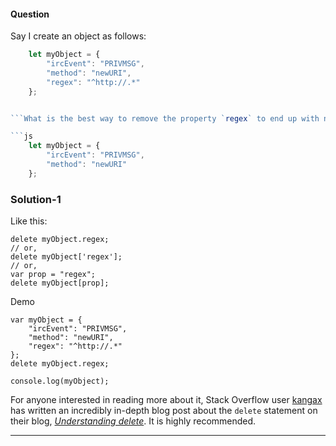 #### Question

Say I create an object as follows:

````js
    let myObject = {
        "ircEvent": "PRIVMSG",
        "method": "newURI",
        "regex": "^http://.*"
    };


```What is the best way to remove the property `regex` to end up with new `myObject` as follows?

```js
    let myObject = {
        "ircEvent": "PRIVMSG",
        "method": "newURI"
    };

````

### Solution-1

Like this:

    delete myObject.regex;
    // or,
    delete myObject['regex'];
    // or,
    var prop = "regex";
    delete myObject[prop];

Demo

<!-- begin snippet: js hide: false console: true babel: false -->

<!-- language: lang-js -->

    var myObject = {
        "ircEvent": "PRIVMSG",
        "method": "newURI",
        "regex": "^http://.*"
    };
    delete myObject.regex;

    console.log(myObject);

<!-- end snippet -->

For anyone interested in reading more about it, Stack Overflow user [kangax][1] has written an incredibly in-depth blog post about the `delete` statement on their blog, _[Understanding delete][2]_. It is highly recommended.

[1]: https://stackoverflow.com/users/130652/kangax
[2]: http://perfectionkills.com/understanding-delete/

---
